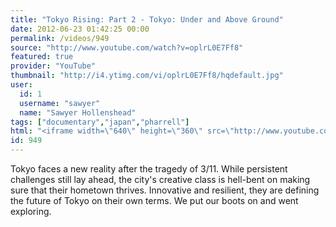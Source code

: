 ```yaml
---
title: "Tokyo Rising: Part 2 - Tokyo: Under and Above Ground"
date: 2012-06-23 01:42:25 00:00
permalink: /videos/949
source: "http://www.youtube.com/watch?v=oplrL0E7Ff8"
featured: true
provider: "YouTube"
thumbnail: "http://i4.ytimg.com/vi/oplrL0E7Ff8/hqdefault.jpg"
user:
  id: 1
  username: "sawyer"
  name: "Sawyer Hollenshead"
tags: ["documentary","japan","pharrell"]
html: "<iframe width=\"640\" height=\"360\" src=\"http://www.youtube.com/embed/oplrL0E7Ff8?wmode=transparent&fs=1&feature=oembed\" frameborder=\"0\" allowfullscreen></iframe>"
id: 949
---
```


Tokyo faces a new reality after the tragedy of 3/11. While persistent challenges still lay ahead, the city's creative class is hell-bent on making sure that their hometown thrives. Innovative and resilient, they are defining the future of Tokyo on their own terms. We put our boots on and went exploring.